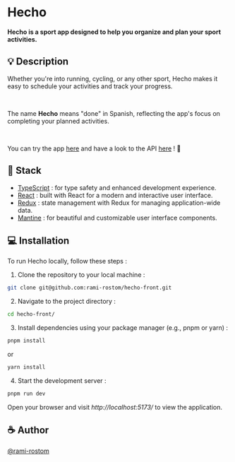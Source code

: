 # Hecho

**Hecho is a sport app designed to help you organize and plan your sport activities.**

## :bulb: Description

Whether you're into running, cycling, or any other sport, Hecho makes it easy to schedule your activities and track your progress.

<br />

The name **Hecho** means "done" in Spanish, reflecting the app's focus on completing your planned activities.

<br />

You can try the app [here](https://hecho-app.onrender.com/) and have a look to the API [here](https://github.com/rami-rostom/hecho-api) ! :rocket:

## :memo: Stack

- [TypeScript](https://www.typescriptlang.org/) : for type safety and enhanced development experience.
- [React](https://fr.legacy.reactjs.org/) : built with React for a modern and interactive user interface.
- [Redux](https://redux.js.org//) : state management with Redux for managing application-wide data.
- [Mantine](https://mantine.dev/) : for beautiful and customizable user interface components.

## :computer: Installation

To run Hecho locally, follow these steps :

1. Clone the repository to your local machine :

```bash
git clone git@github.com:rami-rostom/hecho-front.git
```

2. Navigate to the project directory :

```bash
cd hecho-front/
```

3. Install dependencies using your package manager (e.g., pnpm or yarn) :

```bash
pnpm install
```

or

```bash
yarn install
```

4. Start the development server :

```bash
pnpm run dev
```

Open your browser and visit _http://localhost:5173/_ to view the application.

## :coffee: Author

[@rami-rostom](https://github.com/rami-rostom)
